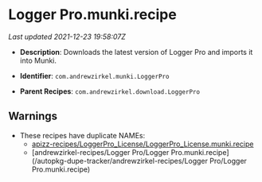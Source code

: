 # Logger Pro.munki.recipe

_Last updated 2021-12-23 19:58:07Z_

- **Description**: Downloads the latest version of Logger Pro and imports it into Munki.

- **Identifier**: `com.andrewzirkel.munki.LoggerPro`

- **Parent Recipes**: `com.andrewzirkel.download.LoggerPro`

## Warnings

- These recipes have duplicate NAMEs:
    - [apizz-recipes/LoggerPro_License/LoggerPro_License.munki.recipe](/autopkg-dupe-tracker/apizz-recipes/LoggerPro_License/LoggerPro_License.munki.recipe)
    - [andrewzirkel-recipes/Logger Pro/Logger Pro.munki.recipe](/autopkg-dupe-tracker/andrewzirkel-recipes/Logger Pro/Logger Pro.munki.recipe)